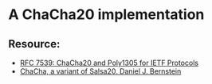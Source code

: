 # A ChaCha20 implementation

## Resource:
- [RFC 7539: ChaCha20 and Poly1305 for IETF Protocols](https://www.rfc-editor.org/rfc/rfc7539)
- [ChaCha, a variant of Salsa20. Daniel J. Bernstein](https://cr.yp.to/chacha/chacha-20080128.pdf)
